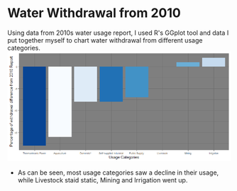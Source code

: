 # Water Withdrawal from 2010
Using data from 2010s water usage report, I used R's GGplot tool and data I put together myself to chart water withdrawal from different usage categories. 
![LostthePlot](https://github.com/TCJester10/Water-Withdrawal-from-2010/blob/main/Water%20Graphs/Rplot.png)

* As can be seen, most usage categories saw a decline in their usage, while Livestock staid static, Mining and Irrigation went up. 
